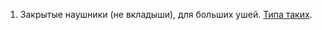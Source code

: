 1. Закрытые наушники (не вкладыши), для больших ушей. [Типа таких](https://www.gearbest.com/headsets/pp_009769247973.html?wid=1433363).
